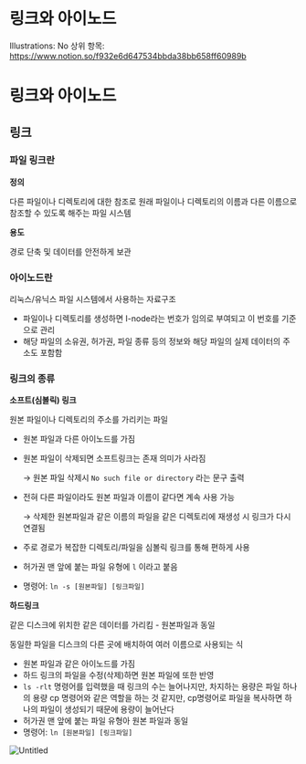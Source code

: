 # 링크와 아이노드

Illustrations: No
상위 항목: https://www.notion.so/f932e6d647534bbda38bb658ff60989b

# 링크와 아이노드

## 링크

### 파일 링크란

**정의**

다른 파일이나 디렉토리에 대한 참조로 원래 파일이나 디렉토리의 이름과 다른 이름으로 참조할 수 있도록 해주는 파일 시스템

**용도**

경로 단축 및 데이터를 안전하게 보관

### 아이노드란

리눅스/유닉스 파일 시스템에서 사용하는 자료구조

- 파일이나 디렉토리를 생성하면 I-node라는 번호가 임의로 부여되고 이 번호를 기준으로 관리
- 해당 파일의 소유권, 허가권, 파일 종류 등의 정보와 해당 파일의 실제 데이터의 주소도 포함함

### 링크의 종류

**소프트(심볼릭) 링크**

원본 파일이나 디렉토리의 주소를 가리키는 파일

- 원본 파일과 다른 아이노드를 가짐
- 원본 파일이 삭제되면 소프트링크는 존재 의미가 사라짐
    
    → 원본 파일 삭제시 `No such file or directory` 라는 문구 출력
    
- 전혀 다른 파일이라도 원본 파일과 이름이 같다면 계속 사용 가능
    
    → 삭제한 원본파일과 같은 이름의 파일을 같은 디렉토리에 재생성 시 링크가 다시 연결됨
    
- 주로 경로가 복잡한 디렉토리/파일을 심볼릭 링크를 통해 편하게 사용
- 허가권 맨 앞에 붙는 파일 유형에 `l` 이라고 붙음
- 명령어: `ln -s [원본파일] [링크파일]`
    

**하드링크**

같은 디스크에 위치한 같은 데이터를 가리킴 - 원본파일과 동일

동일한 파일을 디스크의 다른 곳에 배치하여 여러 이름으로 사용되는 식

- 원본 파일과 같은 아이노드를 가짐
- 하드 링크의 파일을 수정(삭제)하면 원본 파일에 또한 반영
- `ls -rlt` 명령어를 입력했을 때 링크의 수는 늘어나지만, 차지하는 용량은 파일 하나의 용량
cp 명령어와 같은 역할을 하는 것 같지만, cp명령어로 파일을 복사하면 하나의 파일이 생성되기 때문에 용량이 늘어난다
- 허가권 맨 앞에 붙는 파일 유형아 원본 파일과 동일
- 명령어: `ln [원본파일] [링크파일]`

![Untitled](https://img1.daumcdn.net/thumb/R1280x0/?scode=mtistory2&fname=https%3A%2F%2Fblog.kakaocdn.net%2Fdn%2Fbwjfdn%2FbtqFQxreaeq%2FAMzrGxrHPDEM7PuMaNGbd0%2Fimg.png)